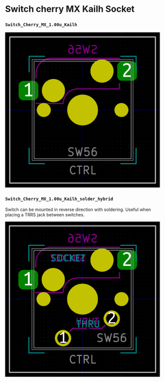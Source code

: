 # Switch cherry MX Kailh Socket

### `Switch_Cherry_MX_1.00u_Kailh`

![image](docs/Switch_Cherry_MX_1.00u_Kailh.png)

### `Switch_Cherry_MX_1.00u_Kailh_solder_hybrid`

Switch can be mounted in reverse direction with soldering. Useful when placing a TRRS jack between switches.

![image](docs/Switch_Cherry_MX_1.00u_Kailh_Solder_Hybrid.png)
